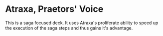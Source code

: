 # Atraxa, Praetors' Voice

This is a saga focused deck. It uses Atraxa's proliferate ability to speed up the execution of the saga steps and thus gains it's advantage.